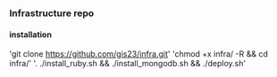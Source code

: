 ### Infrastructure repo

#### installation
'git clone https://github.com/gis23/infra.git'
'chmod +x infra/ -R && cd infra/'
'. ./install_ruby.sh && ./install_mongodb.sh && ./deploy.sh'
